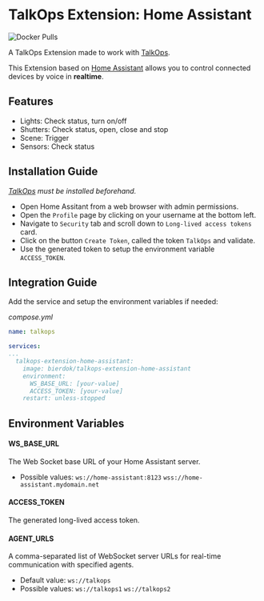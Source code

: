 # TalkOps Extension: Home Assistant
![Docker Pulls](https://img.shields.io/docker/pulls/bierdok/talkops-extension-home-assistant)

A TalkOps Extension made to work with [TalkOps](https://link.talkops.app/talkops).

This Extension based on [Home Assistant](https://www.home-assistant.io/) allows you to control connected devices by voice in **realtime**.

## Features
* Lights: Check status, turn on/off
* Shutters: Check status, open, close and stop
* Scene: Trigger
* Sensors: Check status

## Installation Guide

_[TalkOps](https://link.talkops.app/install-talkops) must be installed beforehand._

* Open Home Assitant from a web browser with admin permissions.
* Open the `Profile` page by clicking on your username at the bottom left.
* Navigate to `Security` tab and scroll down to `Long-lived access tokens` card.
* Click on the button `Create Token`, called the token `TalkOps` and validate.
* Use the generated token to setup the environment variable `ACCESS_TOKEN`.

## Integration Guide

Add the service and setup the environment variables if needed:

_compose.yml_
``` yml
name: talkops

services:
...
  talkops-extension-home-assistant:
    image: bierdok/talkops-extension-home-assistant
    environment:
      WS_BASE_URL: [your-value]
      ACCESS_TOKEN: [your-value]
    restart: unless-stopped
```

## Environment Variables

#### WS_BASE_URL

The Web Socket base URL of your Home Assistant server.
* Possible values: `ws://home-assistant:8123` `wss://home-assistant.mydomain.net`

#### ACCESS_TOKEN

The generated long-lived access token.

#### AGENT_URLS

A comma-separated list of WebSocket server URLs for real-time communication with specified agents.
* Default value: `ws://talkops`
* Possible values: `ws://talkops1` `ws://talkops2`
